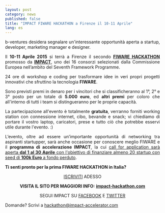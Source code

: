 ```yaml
---
layout: post
category: news
published: false
title: "IMPACT FIWARE HACKATHON a Firenze il 10-11 Aprile"
lang: es
---
```


<p style="text-align: justify;">b-ventures desidera segnalare un'interessante opportunità aperta a startup, developer, marketing manager e designer.</p>
<p style="text-align: justify;">Il <strong>10-11 Aprile 2015</strong> si terrà a Firenze il secondo <a href="http://www.eventbrite.it/e/biglietti-impact-fiware-hackathon-16034256894"><strong>FIWARE HACKATHON</strong></a> promosso da <a href="http://www.impact-accelerator.com/"><strong>IMPACT</strong></a>, uno dei 16 consorzi selezionati dalla Commissione Europea nell’ambito del Seventh Framework Programme.</p>
<p style="text-align: justify;">24 ore di workshop e coding per trasformare idee in veri propri progetti innovativi che sfruttino la tecnologia <strong>FIWARE</strong>.</p>
<p style="text-align: justify;">Sono previsti premi in denaro per i vincitori che si classificheranno al 1°, 2° e 3° posto per un totale di <strong>5.000 euro</strong>, ed <strong>altri premi</strong> per coloro che all'interno di tutti i team si distingueranno per le proprie capacità.</p>
<p style="text-align: justify;">La partecipazione all'evento è totalmente <strong>gratuita</strong>, verranno forniti working station con connessione internet, cibo, bevande e snack; vi chiediamo di portare il vostro laptop, caricatori, prese e tutto ciò che potrebbe esservi utile durante l'evento. :)</p>
<p style="text-align: justify;">L’evento, oltre ad essere un’importante opportunità di networking tra aspiranti startupper, sarà anche occasione per conoscere meglio FIWARE e il <strong>programma di accelerazione IMPACT</strong>, la cui <span style="text-decoration: underline;">call for application sarà aperta <strong>dal 1 al 30 Aprile</strong> con l'obiettivo di finanziare almeno 20 startup con seed di <strong>100k Euro</strong> a fondo perduto</span>.</p>
<p style="text-align: justify;"><strong>Ti senti pronto per la prima FIWARE HACKATHON in Italia?</strong></p>
<p style="text-align: center;"><a href="http://po.st/HackIMPACTSignUp">ISCRIVITI</a> ADESSO</p>
<p style="text-align: center;"><strong>VISITA IL SITO PER MAGGIORI INFO:</strong> <a href="http://www.impact-hackathon.com/"><strong>impact-hackathon.com</strong></a></p>
<p style="text-align: center;">SEGUI IMPACT SU <a href="https://www.facebook.com/ImpactAcc">FACEBOOK</a> E <a href="https://twitter.com/IMPACT_acc">TWITTER</a></p>
Domande? Scrivi a <a href="mailto:hackathon@impact-accelerator.com">hackathon@impact-accelerator.com</a>